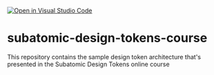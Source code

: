 [![Open in Visual Studio Code](https://classroom.github.com/assets/open-in-vscode-2e0aaae1b6195c2367325f4f02e2d04e9abb55f0b24a779b69b11b9e10269abc.svg)](https://classroom.github.com/online_ide?assignment_repo_id=18910557&assignment_repo_type=AssignmentRepo)
# subatomic-design-tokens-course
This repository contains the sample design token architecture that's presented in the Subatomic Design Tokens online course
